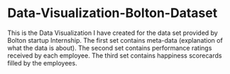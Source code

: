 # Data-Visualization-Bolton-Dataset
This is the Data Visualization I have created for the data set provided by Bolton startup Internship. The first set contains meta-data (explanation of what the data is about). The second set contains performance ratings received by each employee. The third set contains happiness scorecards filled by the employees. 
